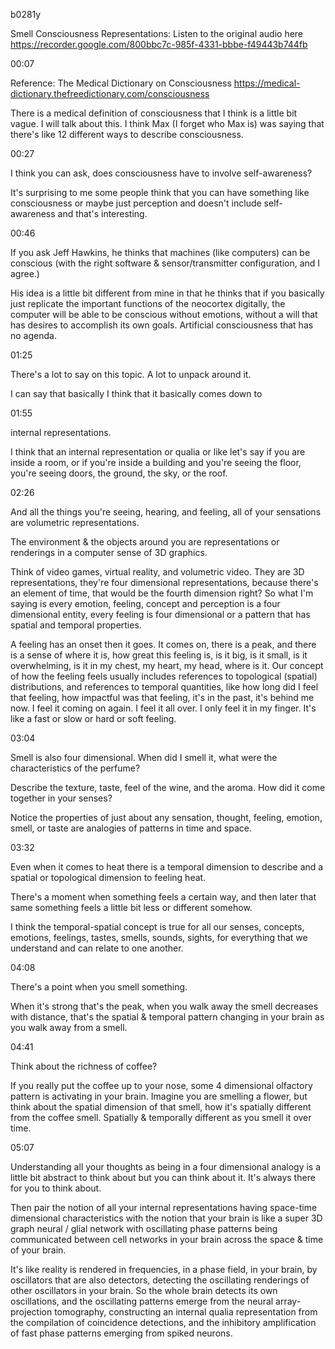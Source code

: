 b0281y 

Smell Consciousness Representations: Listen to the original audio here https://recorder.google.com/800bbc7c-985f-4331-bbbe-f49443b744fb

00:07

Reference: The Medical Dictionary on Consciousness
https://medical-dictionary.thefreedictionary.com/consciousness

There is a medical definition of consciousness that I think is a little bit vague. I will talk about this. I think Max (I forget who Max is) was saying that there's like 12 different ways to describe consciousness.

00:27

I think you can ask, does consciousness have to involve self-awareness?

It's surprising to me some people think that you can have something like consciousness or maybe just perception and doesn't include self-awareness and that's interesting.

00:46

If you ask Jeff Hawkins, he thinks that machines (like computers) can be conscious (with the right software & sensor/transmitter configuration, and I agree.)

His idea is a little bit different from mine in that he thinks that if you basically just replicate the important functions of the neocortex digitally, the computer will be able to be conscious without emotions, without a will that has desires to accomplish its own goals. Artificial consciousness that has no agenda.

01:25

There's a lot to say on this topic. A lot to unpack around it.

I can say that basically I think that it basically comes down to

01:55

internal representations.

I think that an internal representation or qualia or like let's say if you are inside a room, or if you're inside a building and you're seeing the floor, you're seeing doors, the ground, the sky, or the roof.

02:26

And all the things you're seeing, hearing, and feeling, all of your sensations are volumetric representations.

The environment & the objects around you are representations or renderings in a computer sense of 3D graphics.

Think of video games, virtual reality, and volumetric video. They are 3D representations, they're four dimensional representations, because there's an element of time, that would be the fourth dimension right? So what I'm saying is every emotion, feeling, concept and perception is a four dimensional entity, every feeling is four dimensional or a pattern that has spatial and temporal properties.

A feeling has an onset then it goes. It comes on, there is a peak, and there is a sense of where it is, how great this feeling is, is it big, is it small, is it overwhelming, is it in my chest, my heart, my head, where is it. Our concept of how the feeling feels usually includes references to topological (spatial) distributions, and references to temporal quantities, like how long did I feel that feeling, how impactful was that feeling, it's in the past, it's behind me now. I feel it coming on again. I feel it all over. I only feel it in my finger. It's like a fast or slow or hard or soft feeling.

03:04

Smell is also four dimensional. When did I smell it, what were the characteristics of the perfume?

Describe the texture, taste, feel of the wine, and the aroma. How did it come together in your senses?

Notice the properties of just about any sensation, thought, feeling, emotion, smell, or taste are analogies of patterns in time and space. 

03:32

Even when it comes to heat there is a temporal dimension to describe and a spatial or topological dimension to feeling heat.

There's a moment when something feels a certain way, and then later that same something feels a little bit less or different somehow.

I think the temporal-spatial concept is true for all our senses, concepts, emotions, feelings, tastes, smells, sounds, sights, for everything that we understand and can relate to one another.

04:08

There's a point when you smell something.

When it's strong that's the peak, when you walk away the smell decreases with distance, that's the spatial & temporal pattern changing in your brain as you walk away from a smell.

04:41

Think about the richness of coffee?

If you really put the coffee up to your nose, some 4 dimensional olfactory pattern is activating in your brain. Imagine you are smelling a flower, but think about the spatial dimension of that smell, how it's spatially different from the coffee smell. Spatially & temporally different as you smell it over time.

05:07

Understanding all your thoughts as being in a four dimensional analogy is a little bit abstract to think about but you can think about it. It's always there for you to think about.

Then pair the notion of all your internal representations having space-time dimensional characteristics with the notion that your brain is like a super 3D graph neural / glial network with oscillating phase patterns being communicated between cell networks in your brain across the space & time of your brain.

It's like reality is rendered in frequencies, in a phase field, in your brain, by oscillators that are also detectors, detecting the oscillating renderings of other oscillators in your brain. So the whole brain detects its own oscillations, and the oscillating patterns emerge from the neural array-projection tomography, constructing an internal qualia representation from the compilation of coincidence detections, and the inhibitory amplification of fast phase patterns emerging from spiked neurons.
